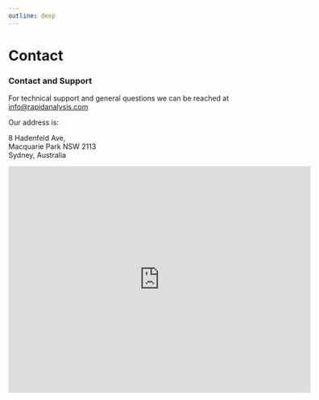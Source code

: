 ```yaml
---
outline: deep
---
```


# Contact

### Contact and Support

For technical support and general questions we can be reached at info@rapidanalysis.com

Our address is:       
    
8 Hadenfeld Ave,     
Macquarie Park NSW 2113     
Sydney, Australia     

<iframe src="https://www.google.com/maps/embed?pb=!1m18!1m12!1m3!1d3316.401015187115!2d151.1064799773369!3d-33.776141114268555!2m3!1f0!2f0!3f0!3m2!1i1024!2i768!4f13.1!3m3!1m2!1s0x6b12a67130129151%3A0x3bd2c4a016f17f42!2s8HA%2C%208%20Hadenfeld%20Ave%2C%20Macquarie%20Park%20NSW%202113!5e0!3m2!1sen!2sau!4v1702948845554!5m2!1sen!2sau" width="600" height="450" style="border:0;" allowfullscreen="" loading="lazy" referrerpolicy="no-referrer-when-downgrade"></iframe>